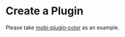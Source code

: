 # Create a Plugin

Please take [mobi-plugin-color](https://github.com/mobi-css/mobi-plugin-color) as an example.
